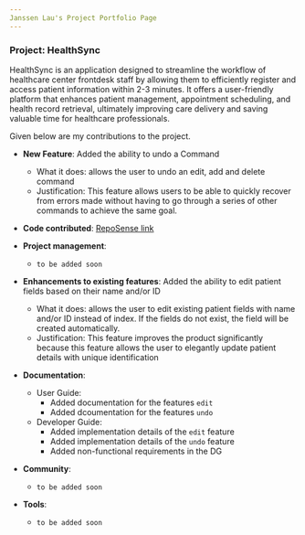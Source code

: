 ```yaml
---
Janssen Lau's Project Portfolio Page
---
```


### Project: HealthSync

HealthSync is an application designed to streamline the workflow of healthcare center frontdesk staff by allowing them to efficiently register and access patient information within 2-3 minutes. It offers a user-friendly platform that enhances patient management, appointment scheduling, and health record retrieval, ultimately improving care delivery and saving valuable time for healthcare professionals.


Given below are my contributions to the project.

* **New Feature**: Added the ability to undo a Command
  * What it does: allows the user to undo an edit, add and delete command 
  * Justification: This feature allows users to be able to quickly recover from errors made without having to go through a series of other commands to achieve the same goal.


* **Code contributed**: [RepoSense link](https://nus-cs2103-ay2324s1.github.io/tp-dashboard/?search=kanna-1&breakdown=false&sort=groupTitle%20dsc&sortWithin=title&since=2023-09-22&timeframe=commit&mergegroup=&groupSelect=groupByRepos)


* **Project management**:
    * `to be added soon `


* **Enhancements to existing features**:
  Added the ability to edit patient fields based on their name and/or ID
    * What it does: allows the user to edit existing patient fields with name and/or ID instead of index. If the fields do not exist, the field will be created automatically.
    * Justification: This feature improves the product significantly because this feature allows the user to elegantly update patient details with unique identification



* **Documentation**:
    * User Guide:
        * Added documentation for the features `edit`
        * Added dcoumentation for the features `undo`
    * Developer Guide:
        * Added implementation details of the `edit` feature
        * Added implementation details of the `undo` feature
        * Added non-functional requirements in the DG


* **Community**:
  * `to be added soon`


* **Tools**:
    * `to be added soon `


